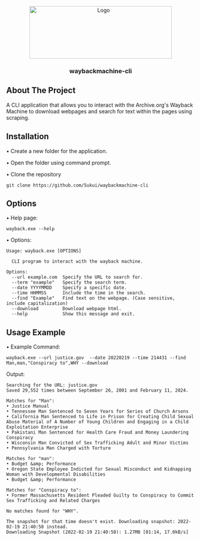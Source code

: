 <div align="center">
  <a href="https://github.com/5ukui/waybackmachine-cli">
    <img src="https://upload.wikimedia.org/wikipedia/commons/thumb/0/01/Wayback_Machine_logo_2010.svg/800px-Wayback_Machine_logo_2010.svg.png" alt="Logo" width="380" height="140">
  </a>
  
  <h3 align="center">waybackmachine-cli</h3>
</div>

## About The Project
A CLI application that allows you to interact with the Archive.org's Wayback Machine to download webpages and search for text within the pages using scraping.

## Installation
• Create a new folder for the application.

• Open the folder using command prompt.

• Clone the repository
```
git clone https://github.com/5ukui/waybackmachine-cli
```

## Options
• Help page:
```
wayback.exe --help
```
• Options:
```
Usage: wayback.exe [OPTIONS]

  CLI program to interact with the wayback machine.

Options:
  --url example.com  Specify the URL to search for.
  --term "example"   Specify the search term.
  --date YYYYMMDD    Specify a specific date.
  --time HHMMSS      Include the time in the search.
  --find "Example"   Find text on the webpage. (Case sensitive, include capitalization)
  --download         Download webpage html.
  --help             Show this message and exit.
```

## Usage Example
• Example Command:
```
wayback.exe --url justice.gov  --date 20220219 --time 214431 --find Man,man,"Conspiracy to",WHY --download
```
Output:
```
Searching for the URL: justice.gov
Saved 29,552 times between September 26, 2001 and February 11, 2024.

Matches for "Man":
• Justice Manual
• Tennessee Man Sentenced to Seven Years for Series of Church Arsons
• California Man Sentenced to Life in Prison for Creating Child Sexual Abuse Material of A Number of Young Children and Engaging in a Child Exploitation Enterprise
• Pakistani Man Sentenced for Health Care Fraud and Money Laundering Conspiracy
• Wisconsin Man Convicted of Sex Trafficking Adult and Minor Victims
• Pennsylvania Man Charged with Torture

Matches for "man":
• Budget &amp; Performance
• Oregon State Employee Indicted for Sexual Misconduct and Kidnapping Woman with Developmental Disabilities
• Budget &amp; Performance

Matches for "Conspiracy to":
• Former Massachusetts Resident Pleaded Guilty to Conspiracy to Commit Sex Trafficking and Related Charges

No matches found for "WHY".

The snapshot for that time doesn't exist. Downloading snapshot: 2022-02-19 21:40:58 instead.
Downloading Snapshot (2022-02-19 21:40:58): 1.27MB [01:14, 17.0kB/s]
```


